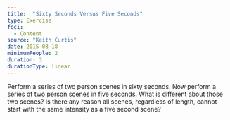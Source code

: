 ```yaml
---
title:  "Sixty Seconds Versus Five Seconds"
type: Exercise
foci:
  - Content
source: "Keith Curtis"
date: 2015-08-18
minimumPeople: 2
duration: 3
durationType: linear
---
```

Perform a series of two person scenes in sixty seconds.
Now perform a series of two person scenes in five seconds.
What is different about those two scenes?
Is there any reason all scenes, regardless of length, cannot start with the same intensity as a five second scene?
